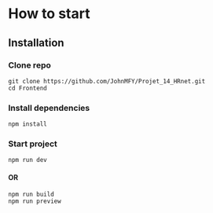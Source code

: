 # How to start
## Installation

### Clone repo
    git clone https://github.com/JohnMFY/Projet_14_HRnet.git
    cd Frontend

### Install dependencies
    npm install

### Start project
    npm run dev
#### OR
    npm run build
    npm run preview
